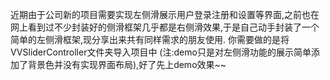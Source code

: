  近期由于公司新的项目需要实现左侧滑展示用户登录注册和设置等界面,之前也在网上看到过不少封装好的侧滑框架几乎都是右侧滑效果,于是自己动手封装了一个简单的左侧滑框架,现分享出来共有同样需求的朋友使用.
 你需要做的是将VVSliderController文件夹导入项目中 (注:demo只是对左侧滑功能的展示简单添加了背景色并没有实现界面布局),好了先上demo效果~~
